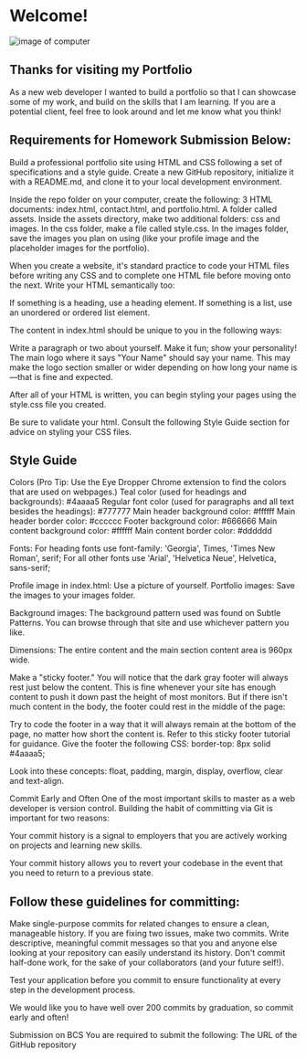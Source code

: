 # Welcome!

![image of computer](https://user-images.githubusercontent.com/55456375/70281993-abdb9e80-1779-11ea-8560-7417db35758f.png)


## Thanks for visiting my Portfolio

As a new web developer I wanted to build a portfolio so that I can showcase some of my work, and build on the skills that I am learning. If you are a potential client, feel free to look around and let me know what you think!


## Requirements for Homework Submission Below: 
Build a professional portfolio site using HTML and CSS following a set of specifications and a style guide.
Create a new GitHub repository, initialize it with a README.md, and clone it to your local development environment.

Inside the repo folder on your computer, create the following:
3 HTML documents: index.html, contact.html, and portfolio.html.
A folder called assets.
Inside the assets directory, make two additional folders: css and images.
In the css folder, make a file called style.css.
In the images folder, save the images you plan on using (like your profile image and the placeholder images for the portfolio).


When you create a website, it's standard practice to code your HTML files before writing any CSS and to complete one HTML file before moving onto the next. Write your HTML semantically too:

If something is a heading, use a heading element.
If something is a list, use an unordered or ordered list element.

The content in index.html should be unique to you in the following ways:

Write a paragraph or two about yourself. Make it fun; show your personality!
The main logo where it says "Your Name" should say your name. This may make the logo section smaller or wider depending on how long your name is—that is fine and expected.

After all of your HTML is written, you can begin styling your pages using the style.css file you created.

Be sure to validate your html.
Consult the following Style Guide section for advice on styling your CSS files.

## Style Guide

Colors (Pro Tip: Use the Eye Dropper Chrome extension to find the colors that are used on webpages.)
  Teal color (used for headings and backgrounds): #4aaaa5
  Regular font color (used for paragraphs and all text besides the headings): #777777
  Main header background color: #ffffff
  Main header border color: #cccccc
  Footer background color: #666666
  Main content background color: #ffffff
  Main content border color: #dddddd

Fonts:
For heading fonts use font-family: 'Georgia', Times, 'Times New Roman', serif;
For all other fonts use 'Arial', 'Helvetica Neue', Helvetica, sans-serif;

Profile image in index.html:
Use a picture of yourself.
Portfolio images:
Save the images to your images folder.

Background images:
The background pattern used was found on Subtle Patterns. You can browse through that site and use whichever pattern you like.

Dimensions:
The entire content and the main section content area is 960px wide.

Make a "sticky footer." You will notice that the dark gray footer will always rest just below the content. This is fine whenever your site has enough content to push it down past the height of most monitors. But if there isn't much content in the body, the footer could rest in the middle of the page:

Try to code the footer in a way that it will always remain at the bottom of the page, no matter how short the content is. Refer to this sticky footer tutorial for guidance.
Give the footer the following CSS: border-top: 8px solid #4aaaa5;

Look into these concepts: float, padding, margin, display, overflow, clear and text-align.

Commit Early and Often
One of the most important skills to master as a web developer is version control. Building the habit of committing via Git is important for two reasons:

Your commit history is a signal to employers that you are actively working on projects and learning new skills.

Your commit history allows you to revert your codebase in the event that you need to return to a previous state.

## Follow these guidelines for committing:
Make single-purpose commits for related changes to ensure a clean, manageable history. If you are fixing two issues, make two commits.
Write descriptive, meaningful commit messages so that you and anyone else looking at your repository can easily understand its history.
Don't commit half-done work, for the sake of your collaborators (and your future self!).

Test your application before you commit to ensure functionality at every step in the development process.

We would like you to have well over 200 commits by graduation, so commit early and often!

Submission on BCS
You are required to submit the following:
The URL of the GitHub repository
